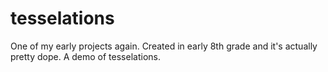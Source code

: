 # tesselations
One of my early projects again. Created in early 8th grade and it's actually pretty dope. A demo of tesselations.
